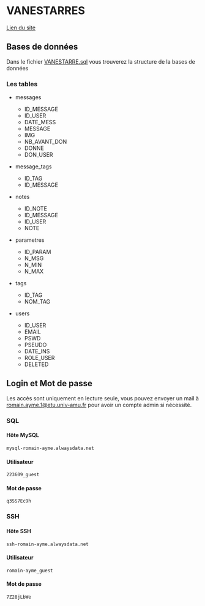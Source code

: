 # VANESTARRES
[Lien du site](http://romain-ayme.alwaysdata.net/)

## Bases  de données
Dans le fichier [VANESTARRE.sql](https://github.com/Romain-Ayme/VANESTARRES/blob/main/VANESTARRE.sql "VANESTARRE.sql") vous trouverez la structure de la bases de données
### Les tables
 - messages 
	 - ID_MESSAGE
	 - ID_USER
	 - DATE_MESS
	 - MESSAGE
	 - IMG
	 - NB_AVANT_DON
	 - DONNE
	 - DON_USER

- message_tags
	- ID_TAG
	- ID_MESSAGE
- notes
	- ID_NOTE
	- ID_MESSAGE
	- ID_USER
	- NOTE
- parametres
	- ID_PARAM
	- N_MSG
	- N_MIN
	- N_MAX
- tags
	- ID_TAG
	- NOM_TAG
- users
	- ID_USER
	- EMAIL
	- PSWD
	- PSEUDO
	- DATE_INS
	- ROLE_USER
	- DELETED

## Login et Mot de passe
Les accès sont uniquement en lecture seule, vous pouvez envoyer un mail à romain.ayme.1@etu.univ-amu.fr pour avoir un compte admin si nécessité.
### SQL
#### Hôte MySQL
	mysql-romain-ayme.alwaysdata.net
#### Utilisateur
	223609_guest
#### Mot de passe
	q3SS7Ec9h
### SSH
#### Hôte SSH
	ssh-romain-ayme.alwaysdata.net
#### Utilisateur
	romain-ayme_guest
#### Mot de passe
	7Z28jLbWe
